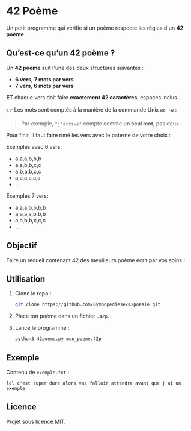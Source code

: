 # 42 Poème

Un petit programme qui vérifie si un poème respecte les règles d'un **42 poème**.

## Qu’est-ce qu’un 42 poème ?

Un **42 poème** suit l'une des deux structures suivantes :

* **6 vers**, **7 mots par vers**
* **7 vers**, **6 mots par vers**

**ET** chaque vers doit faire **exactement 42 caractères**, espaces inclus.

👉 Les mots sont comptés à la manière de la commande Unix `wc -w` :

> Par exemple, `"j'arrive"` compte comme **un seul mot**, pas deux.

Pour finir, il faut faire rimé les vers avec le paterne de votre choix :

Exemples avec 6 vers:
- a,a,a,b,b,b
- a,a,b,b,c,c
- a,b,a,b,c,c
- a,a,a,a,a,a
- ...

Exemples 7 vers:
- a,a,a,b,b,b,b
- a,a,a,a,b,b,b
- a,a,b,b,c,c,c
- ...


## Objectif

Faire un recueil contenant 42 des meuilleurs poème écrit par vos soins !

## Utilisation

1. Clone le repo :

   ```bash
   git clone https://github.com/Gymnopediese/42poesie.git
   ```

2. Place ton poème dans un fichier `.42p`.

3. Lance le programme :

   ```bash
   python3 42poeme.py mon_poeme.42p
   ```

## Exemple

Contenu de `exemple.txt` :

```
lol c'est super dure alors vas falloir attendre avant que j'ai un exemple
```

## Licence

Projet sous licence MIT.
